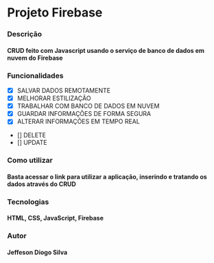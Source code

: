 # <h1>Projeto Firebase</h1>


### Descrição
#### CRUD feito com Javascript usando o serviço de banco de dados em nuvem do Firebase

### Funcionalidades

- [X] SALVAR DADOS REMOTAMENTE <br>
- [X] MELHORAR ESTILIZAÇÃO <br>
- [X] TRABALHAR COM BANCO DE DADOS EM NUVEM <br>
- [X] GUARDAR INFORMAÇÕES DE FORMA SEGURA <br>
- [X] ALTERAR INFORMAÇÕES EM TEMPO REAL <br>
- [] DELETE <br>
- [] UPDATE <br>

### Como utilizar
#### Basta acessar o link para utilizar a aplicação, inserindo e tratando os dados através do CRUD

### Tecnologias
#### HTML, CSS, JavaScript, Firebase 

### Autor 
#### Jeffeson Diogo Silva


